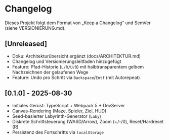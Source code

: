 # Changelog

Dieses Projekt folgt dem Format von „Keep a Changelog“ und SemVer (siehe VERSIONIERUNG.md).

## [Unreleased]
- Doku: Architekturübersicht ergänzt (docs/ARCHITEKTUR.md)
- Changelog und Versionierungsleitfaden hinzugefügt
- Feature: Pfad-Historie (`L/R/U/D`) mit halbtransparentem gelbem Nachzeichnen der gelaufenen Wege
- Feature: Undo pro Schritt via `Backspace`/`Entf` (mit Autorepeat)

## [0.1.0] - 2025-08-30
- Initiales Gerüst: TypeScript + Webpack 5 + DevServer
- Canvas-Rendering (Maze, Spieler, Ziel, HUD)
- Seed-basierter Labyrinth-Generator (`Laby`)
- Diskrete Schrittsteuerung (WASD/Arrow), Zoom (+/-/0), Reset/Hardreset (R)
- Persistenz des Fortschritts via `localStorage`

<!-- Tags/Links können bei Bedarf gepflegt werden
[Unreleased]: ./compare/v0.1.0...HEAD
[0.1.0]: ./releases/tag/v0.1.0
-->

